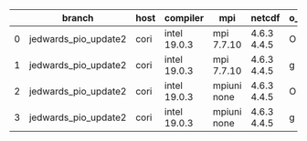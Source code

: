 |    | branch               | host   | compiler     | mpi         | netcdf      | o_g   | os     | build   | u_pass   | u_fail   | s_pass   | s_fail   | e_pass   | e_fail   | nuopc_pass   | nuopc_fail   | artifacts_hash                                                                                                                                                  | modified                   |
|----|----------------------|--------|--------------|-------------|-------------|-------|--------|---------|----------|----------|----------|----------|----------|----------|--------------|--------------|-----------------------------------------------------------------------------------------------------------------------------------------------------------------|----------------------------|
|  0 | jedwards_pio_update2 | cori   | intel 19.0.3 | mpi 7.7.10  | 4.6.3 4.4.5 | O     | Unicos | pass    | 13632    | 15       | 49       | 0        | 80       | 0        | 50           | 0            | [artifacts](https://github.com/esmf-org/esmf-test-artifacts/tree/30c086f93300e9b442a49fb0c2d9dbc29205913d/jedwards_pio_update2/cori/intel/19.0.3/O/mpi/7.7.10)  | 2022-03-10 23:12:06.802106 |
|  1 | jedwards_pio_update2 | cori   | intel 19.0.3 | mpi 7.7.10  | 4.6.3 4.4.5 | g     | Unicos | pass    | pending  | pending  | pending  | pending  | pending  | pending  | pending      | pending      | [artifacts](https://github.com/esmf-org/esmf-test-artifacts/tree/0ed3024c3a9dd28b415cd99856cbce8845aec2bf/jedwards_pio_update2/cori/intel/19.0.3/g/mpi/7.7.10)  | 2022-03-10 23:12:06.802098 |
|  2 | jedwards_pio_update2 | cori   | intel 19.0.3 | mpiuni none | 4.6.3 4.4.5 | O     | Unicos | pass    | 12106    | 15       | 8        | 0        | 43       | 0        | 0            | 50           | [artifacts](https://github.com/esmf-org/esmf-test-artifacts/tree/e95b1c9b12621e707b3295f6ca1bb03e24248d8d/jedwards_pio_update2/cori/intel/19.0.3/O/mpiuni/none) | 2022-03-10 23:12:06.802070 |
|  3 | jedwards_pio_update2 | cori   | intel 19.0.3 | mpiuni none | 4.6.3 4.4.5 | g     | Unicos | pass    | pending  | pending  | pending  | pending  | pending  | pending  | pending      | pending      | [artifacts](https://github.com/esmf-org/esmf-test-artifacts/tree/f8e93c06391465ec75faddeb839749051a303fd3/jedwards_pio_update2/cori/intel/19.0.3/g/mpiuni/none) | 2022-03-10 23:12:06.802110 |